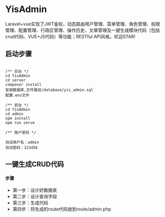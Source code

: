 # YisAdmin
Laravel+vue实现了JWT鉴权，动态路由用户管理、菜单管理、角色管理、权限管理、配置管理、行政区管理、操作历史、文章管理及一键生成模块代码（包括crud代码、VUE+JS代码）等功能；RESTful API风格。欢迎STAR!

## 启动步骤
```

/** 后台 */
cd YisAdmin
cd server
composer install
安装数据库,文件路径/database/yis_admin.sql
配置.env文件

/** 前台 */
cd YisAdmin
cd admin
npm install
npm run serve

/** 账户密码 */

测试用户名：admin
测试密码：123456

```

## 一键生成CRUD代码

#### 步骤
 - 第一步：设计好数据表
 - 第二步：设计查询字段
 - 第三步：生成代码
 - 第四步：将生成的route代码放到route/admin.php
